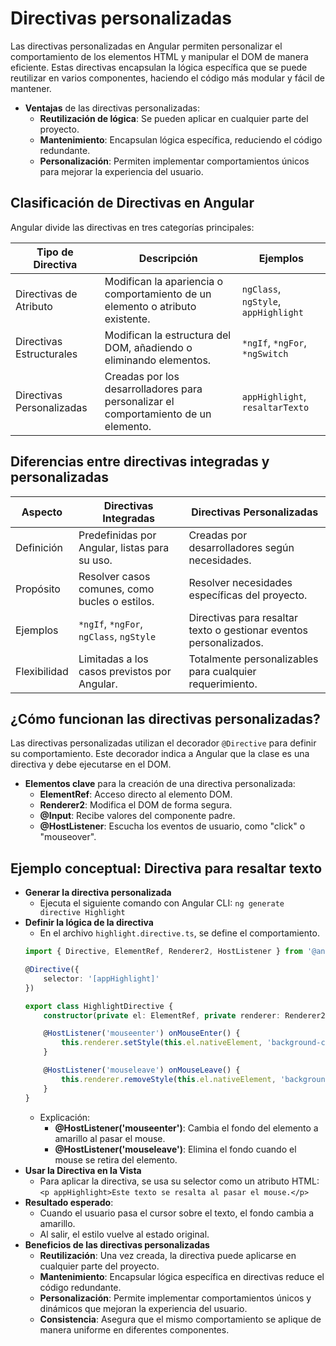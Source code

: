 # Directivas personalizadas
Las directivas personalizadas en Angular permiten personalizar el comportamiento de los elementos HTML y manipular el DOM de manera eficiente. Estas directivas encapsulan la lógica específica que se puede reutilizar en varios componentes, haciendo el código más modular y fácil de mantener.

- **Ventajas** de las directivas personalizadas:
    - **Reutilización de lógica**: Se pueden aplicar en cualquier parte del proyecto.
    - **Mantenimiento**: Encapsulan lógica específica, reduciendo el código redundante.
    - **Personalización**: Permiten implementar comportamientos únicos para mejorar la experiencia del usuario.

## Clasificación de Directivas en Angular
Angular divide las directivas en tres categorías principales:

| Tipo de Directiva          | Descripción                                                                 | Ejemplos                             |
|---------------------------|-----------------------------------------------------------------------------|--------------------------------------|
| Directivas de Atributo     | Modifican la apariencia o comportamiento de un elemento o atributo existente. | `ngClass`, `ngStyle`, `appHighlight` |
| Directivas Estructurales   | Modifican la estructura del DOM, añadiendo o eliminando elementos.            | `*ngIf`, `*ngFor`, `*ngSwitch`        |
| Directivas Personalizadas  | Creadas por los desarrolladores para personalizar el comportamiento de un elemento. | `appHighlight`, `resaltarTexto`       |


## Diferencias entre directivas integradas y personalizadas

| Aspecto        | Directivas Integradas                                               | Directivas Personalizadas                                              |
|----------------|---------------------------------------------------------------------|------------------------------------------------------------------------|
| Definición     | Predefinidas por Angular, listas para su uso.                      | Creadas por desarrolladores según necesidades.                         |
| Propósito      | Resolver casos comunes, como bucles o estilos.                     | Resolver necesidades específicas del proyecto.                         |
| Ejemplos       | `*ngIf`, `*ngFor`, `ngClass`, `ngStyle`                             | Directivas para resaltar texto o gestionar eventos personalizados.     |
| Flexibilidad   | Limitadas a los casos previstos por Angular.                       | Totalmente personalizables para cualquier requerimiento.               |


## ¿Cómo funcionan las directivas personalizadas?
Las directivas personalizadas utilizan el decorador `@Directive` para definir su comportamiento. Este decorador indica a Angular que la clase es una directiva y debe ejecutarse en el DOM.

- **Elementos clave** para la creación de una directiva personalizada:
    - **ElementRef**: Acceso directo al elemento DOM.
    - **Renderer2**: Modifica el DOM de forma segura.
    - **@Input**: Recibe valores del componente padre.
    - **@HostListener**: Escucha los eventos de usuario, como "click" o "mouseover".

## Ejemplo conceptual: Directiva para resaltar texto
- **Generar la directiva personalizada**
    - Ejecuta el siguiente comando con Angular CLI: `ng generate directive Highlight`
- **Definir la lógica de la directiva**
    - En el archivo `highlight.directive.ts`, se define el comportamiento.
    ```typescript
    import { Directive, ElementRef, Renderer2, HostListener } from '@angular/core';

    @Directive({
        selector: '[appHighlight]'
    })

    export class HighlightDirective {
        constructor(private el: ElementRef, private renderer: Renderer2) {}

        @HostListener('mouseenter') onMouseEnter() {
            this.renderer.setStyle(this.el.nativeElement, 'background-color', 'yellow');
        }

        @HostListener('mouseleave') onMouseLeave() {
            this.renderer.removeStyle(this.el.nativeElement, 'background-color');
        }   
    }
    ```
    - Explicación:
        - **@HostListener('mouseenter')**: Cambia el fondo del elemento a amarillo al pasar el mouse. 
        - **@HostListener('mouseleave')**: Elimina el fondo cuando el mouse se retira del elemento.
- **Usar la Directiva en la Vista**
    - Para aplicar la directiva, se usa su selector como un atributo HTML: `<p appHighlight>Este texto se resalta al pasar el mouse.</p>`
- **Resultado esperado**:
    - Cuando el usuario pasa el cursor sobre el texto, el fondo cambia a amarillo. 
    - Al salir, el estilo vuelve al estado original.
- **Beneficios de las directivas personalizadas**
    - **Reutilización**: Una vez creada, la directiva puede aplicarse en cualquier parte del proyecto.
    - **Mantenimiento**: Encapsular lógica específica en directivas reduce el código redundante.
    - **Personalización**: Permite implementar comportamientos únicos y dinámicos que mejoran la experiencia del usuario.
    - **Consistencia**: Asegura que el mismo comportamiento se aplique de manera uniforme en diferentes componentes.